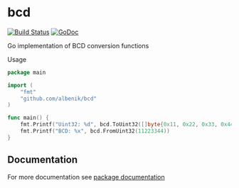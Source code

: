 # bcd
[![Build Status](https://travis-ci.org/albenik/bcd.svg?branch=master)](https://travis-ci.org/albenik/bcd)
[![GoDoc](https://godoc.org/github.com/albenik/bcd?status.svg)](https://godoc.org/github.com/albenik/bcd)

Go implementation of BCD conversion functions

Usage

```go
package main

import (
	"fmt"
	"github.com/albenik/bcd"
)

func main() {
	fmt.Printf("Uint32: %d", bcd.ToUint32([]byte{0x11, 0x22, 0x33, 0x44}))
	fmt.Printf("BCD: %x", bcd.FromUint32(11223344))
}
```

## Documentation
For more documentation see [package documentation](https://godoc.org/github.com/albenik/bcd)